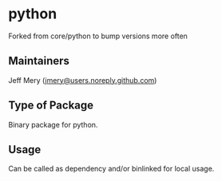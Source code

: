 # python

Forked from core/python to bump versions more often

## Maintainers

Jeff Mery (jmery@users.noreply.github.com)

## Type of Package

Binary package for python.

## Usage

Can be called as dependency and/or binlinked for local usage.
